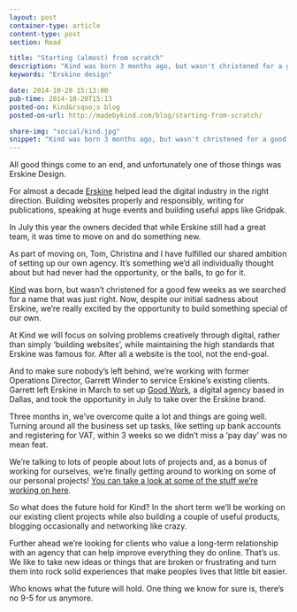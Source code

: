 ```yaml
---
layout: post
container-type: article
content-type: post
section: Read

title: "Starting (almost) from scratch"
description: "Kind was born 3 months ago, but wasn't christened for a good few weeks as we searched for a name that was 'just right'"
keywords: "Erskine design"

date: 2014-10-20 15:13:00
pub-time: 2014-10-20T15:13
posted-on: Kind&rsquo;s blog
posted-on-url: http://madebykind.com/blog/starting-from-scratch/

share-img: "social/kind.jpg"
snippet: "Kind was born 3 months ago, but wasn't christened for a good few weeks as we searched for a name that was &lsquo;just right&rsquo;"
---
```


All good things come to an end, and unfortunately one of those things was Erskine Design.

For almost a decade [Erskine](http://erskinedesign.com) helped lead the digital industry in the right direction. Building websites properly and responsibly, writing for publications, speaking at huge events and building useful apps like Gridpak.

In July this year the owners decided that while Erskine still had a great team, it was time to move on and do something new.

As part of moving on, Tom, Christina and I have fulfilled our shared ambition of setting up our own agency. It&rsquo;s something we&rsquo;d all individually thought about but had never had the opportunity, or the balls, to go for it.

[Kind](http://madebykind.com) was born, but wasn&rsquo;t christened for a good few weeks as we searched for a name that was just right. Now, despite our initial sadness about Erskine, we&rsquo;re really excited by the opportunity to build something special of our own.

At Kind we will focus on solving problems creatively through digital, rather than simply &lsquo;building websites&rsquo;, while maintaining the high standards that Erskine was famous for. After all a website is the tool, not the end-goal.

And to make sure nobody&rsquo;s left behind, we&rsquo;re working with former Operations Director, Garrett Winder to service Erskine&rsquo;s existing clients. Garrett left Erskine in March to set up [Good Work](http://www.simplygoodwork.com), a digital agency based in Dallas, and took the opportunity in July to take over the Erskine brand.

Three months in, we&rsquo;ve overcome quite a lot and things are going well. Turning around all the business set up tasks, like setting up bank accounts and registering for VAT, within 3 weeks so we didn&rsquo;t miss a &lsquo;pay day&rsquo; was no mean feat.

We&rsquo;re talking to lots of people about lots of projects and, as a bonus of working for ourselves, we&rsquo;re finally getting around to working on some of our personal projects! [You can take a look at some of the stuff we&rsquo;re working on here](http://www.madebykind.com/projects/).

So what does the future hold for Kind? In the short term we&rsquo;ll be working on our existing client projects while also building a couple of useful products, blogging occasionally and networking like crazy.

Further ahead we&rsquo;re looking for clients who value a long-term relationship with an agency that can help improve everything they do online. That&rsquo;s us. We like to take new ideas or things that are broken or frustrating and turn them into rock solid experiences that make peoples lives that little bit easier.

Who knows what the future will hold. One thing we know for sure is, there&rsquo;s no 9-5 for us anymore.